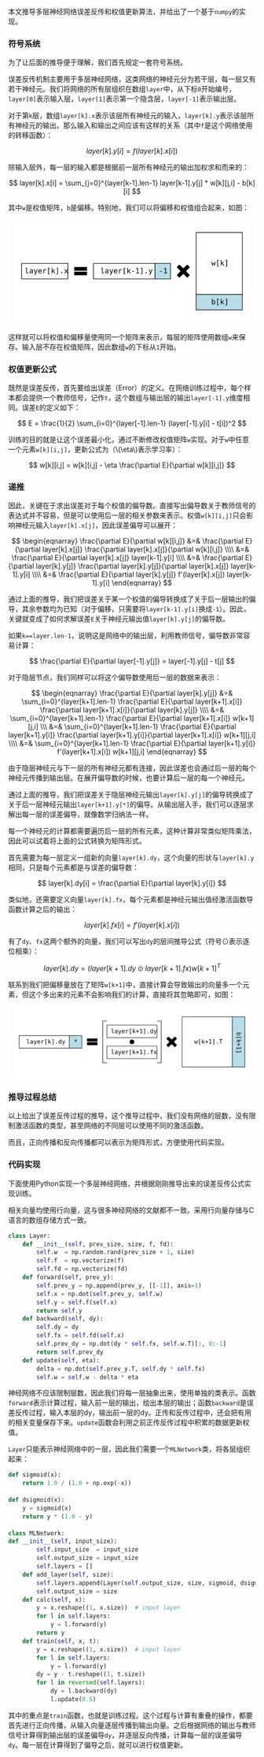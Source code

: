 本文推导多层神经网络误差反传和权值更新算法，并给出了一个基于`numpy`的实现。

### 符号系统

为了让后面的推导便于理解，我们首先规定一套符号系统。

误差反传机制主要用于多层神经网络，这类网络的神经元分为若干层，每一层又有若干神经元。我们将网络的所有层组织在数组`layer`中，从下标`0`开始编号，`layer[0]`表示输入层，`layer[1]`表示第一个隐含层，`layer[-1]`表示输出层。

对于第`k`层，数组`layer[k].x`表示该层所有神经元的输入，`layer[k].y`表示该层所有神经元的输出。那么输入和输出之间应该有这样的关系（其中`f`是这个网络使用的转移函数）：

$$ layer[k].y[i] = f(layer[k].x[i]) $$

除输入层外，每一层的输入都是根据前一层所有神经元的输出加权求和而来的：

$$ layer[k].x[i] = \sum_{j=0}^{layer[k-1].len-1} layer[k-1].y[j] * w[k][j,i] - b[k][i] $$

其中`w`是权值矩阵，`b`是偏移。特别地，我们可以将偏移和权值组合起来，如图：

![加权求和](assets/01_weighted_sum.svg)

这样就可以将权值和偏移量使用同一个矩阵来表示，每层的矩阵使用数组`w`来保存。输入层不存在权值矩阵，因此数组`w`的下标从`1`开始。

### 权值更新公式

既然是误差反传，首先要给出误差（Error）的定义。在网络训练过程中，每个样本都会提供一个教师信号，记作`t`，这个数组与输出层的输出`layer[-1].y`维度相同。误差`E`的定义如下：

$$ E = \frac{1}{2} \sum_{i=0}^{layer[-1].len-1} (layer[-1].y[i] - t[i])^2 $$

训练的目的就是让这个误差最小化，通过不断修改权值矩阵`w`实现。对于`w`中任意一个元素`w[k][i,j]`，更新公式为（\\(\eta\\)表示学习率）：

$$ w[k][i,j] = w[k][i,j] - \eta \frac{\partial E}{\partial w[k][i,j]} $$

### 递推

因此，关键在于求出误差对于每个权值的偏导数。直接写出偏导数关于教师信号的表达式并不容易，但是可以使用后一层的相关参数来表示。权值`w[k][i,j]`只会影响神经元输入`layer[k].x[j]`，因此误差偏导可以展开：

$$
\begin{eqnarray}
\frac{\partial E}{\partial w[k][i,j]}
&=& \frac{\partial E}{\partial layer[k].x[j]} \frac{\partial layer[k].x[j]}{\partial w[k][i,j]} \\\\
&=& \frac{\partial E}{\partial layer[k].x[j]} layer[k-1].y[i] \\\\
&=& \frac{\partial E}{\partial layer[k].y[j]} \frac{\partial layer[k].y[j]}{\partial layer[k].x[j]} layer[k-1].y[i] \\\\
&=& \frac{\partial E}{\partial layer[k].y[j]} f'(layer[k].x[j]) layer[k-1].y[i]
\end{eqnarray}
$$

通过上面的推导，我们把误差关于某一个权值的偏导转换成了关于后一层输出的偏导，其余参数均为已知（对于偏移，只需要将`layer[k-1].y[i]`换成`-1`）。因此，关键就变成了如何求解误差`E`关于神经元输出值`layer[k].y[j]`的偏导数。

如果`k==layer.len-1`，说明这是网络中的输出层，利用教师信号，偏导数非常容易计算：

$$ \frac{\partial E}{\partial layer[-1].y[j]} = layer[-1].y[j] - t[j] $$

对于隐层节点，我们同样可以将这个偏导数使用后一层的数据来表示：

$$
\begin{eqnarray}
\frac{\partial E}{\partial layer[k].y[j]}
&=& \sum_{i=0}^{layer[k+1].len-1} \frac{\partial E}{\partial layer[k+1].x[i]} \frac{\partial layer[k+1].x[i]}{\partial layer[k].y[j]} \\\\
&=& \sum_{i=0}^{layer[k+1].len-1} \frac{\partial E}{\partial layer[k+1].x[i]} w[k+1][j,i] \\\
&=& \sum_{i=0}^{layer[k+1].len-1} \frac{\partial E}{\partial layer[k+1].y[i]} \frac{\partial layer[k+1].y[i]}{\partial layer[k+1].x[i]} w[k+1][j,i] \\\\
&=& \sum_{i=0}^{layer[k+1].len-1} \frac{\partial E}{\partial layer[k+1].y[i]} f'(layer[k+1].x[i]) w[k+1][j,i]
\end{eqnarray}
$$

由于隐层神经元与下一层的所有神经元都有连接，因此误差也会通过后一层的每个神经元传播到输出层。在展开偏导数的时候，也要计算后一层的每一个神经元。

通过上面的推导，我们把误差关于隐层神经元输出`layer[k].y[j]`的偏导转换成了关于后一层神经元输出`layer[k+1].y[*]`的偏导。从输出层入手，我们可以逐层求解出每一层的误差偏导，就像数学归纳法一样。

每一个神经元的计算都需要遍历后一层的所有元素，这种计算非常类似矩阵乘法，因此可以试着将上面的公式转换为矩阵形式。

首先需要为每一层定义一组新的向量`layer[k].dy`，这个向量的形状与`layer[k].y`相同，只是每个元素都是与误差的偏导数：

$$ layer[k].dy[i] = \frac{\partial E}{\partial layer[k].y[i]} $$

类似地，还需要定义向量`layer[k].fx`，每个元素都是神经元输出值经激活函数导函数计算之后的输出：

$$ layer[k].fx[i] = f'(layer[k].x[i]) $$

有了`dy`、`fx`这两个额外的向量，我们可以写出`dy`的层间推导公式（符号$\odot$表示逐位相乘）：

$$
layer[k].dy = (layer[k+1].dy \odot layer[k+1].fx) w[k+1]^T
$$

联系到我们把偏移量放在了矩阵`w[k+1]`中，直接计算会导致输出的向量多一个元素，但这个多出来的元素不会影响我们的计算，直接将其忽略即可，如图：

![误差偏导的层间递推](assets/02_partial_calc.svg)

### 推导过程总结

以上给出了误差反传过程的推导，这个推导过程中，我们没有网络的层数，没有限制激活函数的类型，甚至网络的不同层可以使用不同的激活函数。

而且，正向传播和反向传播都可以表示为矩阵形式，方便使用代码实现。

### 代码实现

下面使用Python实现一个多层神经网络，并根据刚刚推导出来的误差反传公式实现训练。

相关向量均使用行向量，这与很多神经网络的文献都不一致。采用行向量存储与C语言的数组存储方式一致。

~~~ python
class Layer:
    def __init__(self, prev_size, size, f, fd):
        self.w  = np.random.rand(prev_size + 1, size)
        self.f  = np.vectorize(f)
        self.fd = np.vectorize(fd)
    def forward(self, prev_y):
        self.prev_y = np.append(prev_y, [[-1]], axis=1)
        self.x = np.dot(self.prev_y, self.w)
        self.y = self.f(self.x)
        return self.y
    def backward(self, dy):
        self.dy = dy
        self.fx = self.fd(self.x)
        self.prev_dy = np.dot(dy * self.fx, self.w.T)[:, 0:-1]
        return self.prev_dy
    def update(self, eta):
        delta = np.dot(self.prev_y.T, self.dy * self.fx)
        self.w = self.w - delta * eta
~~~

神经网络不应该限制层数，因此我们将每一层抽象出来，使用单独的类表示。函数`forward`表示计算过程，输入前一层的输出，给出本层的输出；函数`backward`是误差反传过程，输入本层的dy，输出前一层的dy。正传和反传过程中，还会把有用的相关变量保存下来。`update`函数会利用之前正传反传过程中积累的数据更新权值。

`Layer`只能表示神经网络中的一层，因此我们需要一个`MLNetwork`类，将各层组织起来：

~~~ python
def sigmoid(x):
    return 1.0 / (1.0 + np.exp(-x))

def dsigmoid(x):
    y = sigmoid(x)
    return y * (1.0 - y)

class MLNetwork:
def __init__(self, input_size):
        self.input_size  = input_size
        self.output_size = input_size
        self.layers = []
    def add_layer(self, size):
        self.layers.append(Layer(self.output_size, size, sigmoid, dsigmoid))
        self.output_size = size
    def calc(self, x):
        y = x.reshape((1, x.size))  # input layer
        for l in self.layers:
            y = l.forward(y)
        return y
    def train(self, x, t):
        y = x.reshape((1, x.size))  # input layer
        for l in self.layers:
            y = l.forward(y)
        dy = y - t.reshape((1, t.size))
        for l in reversed(self.layers):
            dy = l.backward(dy)
            l.update(0.5)
~~~

其中的重点是`train`函数，也就是训练过程。这个过程与计算有重叠的操作，都要首先进行正向传播，从输入向量逐层传播到输出向量。之后根据网络的输出与教师信号计算得到输出层的误差偏导`dy`，并逐层反向传播，计算每一层的误差偏导`dy`。每一层在计算得到了偏导之后，就可以进行权值更新。

